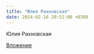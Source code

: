 ```yaml
---
title: "Юлия Рахновская"
date: 2014-02-16 20:51:00 +0300
---
```


Юлия Рахновская

[Вложение](https://vk.com/photo4120202_322346621)
